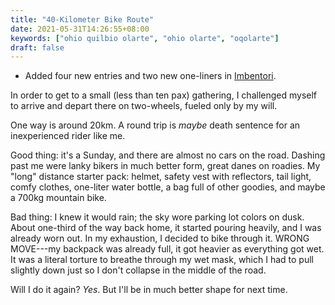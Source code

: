 ```yaml
---
title: "40-Kilometer Bike Route"
date: 2021-05-31T14:26:55+08:00
keywords: ["ohio quilbio olarte", "ohio olarte", "oqolarte"]
draft: false
---
```

- Added four new entries and two new one-liners in [Imbentori](/imbentori).

In order to get to a small (less than ten pax) gathering,
I challenged myself to arrive and depart there on two-wheels,
fueled only by my will.

One way is around 20km.
A round trip is *maybe* death sentence for an inexperienced rider like me.

Good thing: it's a Sunday, and there are almost no cars on the road.
Dashing past me were lanky bikers in much better form,
great danes on roadies.
My "long" distance starter pack:
helmet, safety vest with reflectors, tail light, comfy clothes, one-liter water bottle, a bag full of other goodies, and maybe a 700kg mountain bike.

Bad thing:
I knew it would rain; the sky wore parking lot colors on dusk.
About one-third of the way back home,
it started pouring heavily, and I was already worn out.
In my exhaustion,
I decided to bike through it.
WRONG MOVE---my backpack was already full,
it got heavier as everything got wet.
It was a literal torture to breathe through my wet mask,
which I had to pull slightly down just so I don't collapse in the middle of the road.

Will I do it again?
*Yes*.
But I'll be in much better shape for next time.
